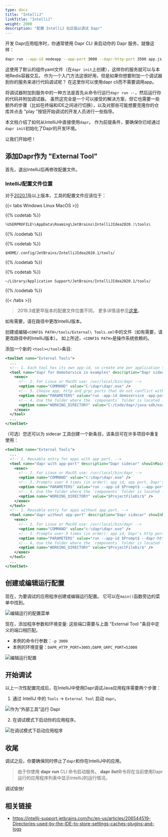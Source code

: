 ```yaml
---
type: docs
title: "IntelliJ"
linkTitle: "IntelliJ"
weight: 2000
description: "配置 IntelliJ 社区版以调试 Dapr"
---
```


开发 Dapr应用程序时，你通常使用 Dapr CLI 来启动你的 Dapr 服务，就像这样：

```bash
dapr run --app-id nodeapp --app-port 3000 --dapr-http-port 3500 app.js
```

这使用了默认的组件yaml文件（在`dapr init`上创建），这样你的服务就可以与本地Redis容器交互。 作为一个入门方法这很好用，但是如果你想要附加一个调试器到你的服务来进行代码调试呢？ 在这里你可以使用dapr cli而不需要调用app。


将调试器附加到服务中的一种方法是首先从命令行运行`dapr run --`，然后运行你的代码并附加调试器。 虽然这完全是一个可以接受的解决方案，但它也需要一些额外的步骤（比如在终端和IDE之间进行切换），以及对那些可能想要克隆你的仓库并点击 "play "按钮开始调试的开发人员进行一些指导。

本文档介绍了如何从IntelliJ中直接使用`dapr`。 作为前提条件，要确保你已经通过`dapr init`初始化了Dapr的开发环境。

让我们开始吧！

## 添加Dapr作为 "External Tool"

首先，退出IntelliJ后再修改配置文件。

### IntelliJ配置文件位置
对于[2020.1](https://www.jetbrains.com/help/idea/2020.1/tuning-the-ide.html#config-directory)及以上版本，工具的配置文件应该位于：

{{< tabs Windows Linux  MacOS >}}

{{% codetab %}}

```powershell
%USERPROFILE%\AppData\Roaming\JetBrains\IntelliJIdea2020.1\tools\
```
{{% /codetab %}}


{{% codetab %}}
 ```shell
 $HOME/.config/JetBrains/IntelliJIdea2020.1/tools/
 ```
{{% /codetab %}}


{{% codetab %}}
```shell
~/Library/Application Support/JetBrains/IntelliJIdea2020.1/tools/
```
{{% /codetab %}}


{{< /tabs >}}

> 2019.3或更早版本的配置文件位置不同， 更多详情请参见[这里](https://www.jetbrains.com/help/idea/2019.3/tuning-the-ide.html#config-directory)。

如有需要，请在路径中更改IntelliJ版本。

创建或编辑`<CONFIG PATH>/tools/External\ Tools.xml`中的文件（如有需要，请更改路径中的IntelliJ版本）。 如上所述，`<CONFIG PATH>`是操作系统依赖的。

添加一个新的 `<tool></tool>`条目:

```xml
<toolSet name="External Tools">
  ...
  <!-- 1. Each tool has its own app-id, so create one per application to be debugged -->
  <tool name="dapr for DemoService in examples" description="Dapr sidecar" showInMainMenu="false" showInEditor="false" showInProject="false" showInSearchPopup="false" disabled="false" useConsole="true" showConsoleOnStdOut="true" showConsoleOnStdErr="true" synchronizeAfterRun="true">
    <exec>
      <!-- 2. For Linux or MacOS use: /usr/local/bin/dapr -->
      <option name="COMMAND" value="C:\dapr\dapr.exe" />
      <!-- 3. Choose app, http and grpc ports that do not conflict with other daprd command entries (placement address should not change). -->
      <option name="PARAMETERS" value="run -app-id demoservice -app-port 3000 -dapr-http-port 3005 -dapr-grpc-port 52000" />
      <!-- 4. Use the folder where the `components` folder is located -->
      <option name="WORKING_DIRECTORY" value="C:/Code/dapr/java-sdk/examples" />
    </exec>
  </tool>
  ...
</toolSet>
```

（可选）您还可以为 sidecar 工具创建一个新条目，该条目可在许多项目中重复使用：

```xml
<toolSet name="External Tools">
  ...
  <!-- 1. Reusable entry for apps with app port. -->
  <tool name="dapr with app-port" description="Dapr sidecar" showInMainMenu="false" showInEditor="false" showInProject="false" showInSearchPopup="false" disabled="false" useConsole="true" showConsoleOnStdOut="true" showConsoleOnStdErr="true" synchronizeAfterRun="true">
    <exec>
      <!-- 2. For Linux or MacOS use: /usr/local/bin/dapr -->
      <option name="COMMAND" value="c:\dapr\dapr.exe" />
      <!-- 3. Prompts user 4 times (in order): app id, app port, Dapr's http port, Dapr's grpc port. -->
      <option name="PARAMETERS" value="run --app-id $Prompt$ --app-port $Prompt$ --dapr-http-port $Prompt$ --dapr-grpc-port $Prompt$" />
      <!-- 4. Use the folder where the `components` folder is located -->
      <option name="WORKING_DIRECTORY" value="$ProjectFileDir$" />
    </exec>
  </tool>
  <!-- 1. Reusable entry for apps without app port. -->
  <tool name="dapr without app-port" description="Dapr sidecar" showInMainMenu="false" showInEditor="false" showInProject="false" showInSearchPopup="false" disabled="false" useConsole="true" showConsoleOnStdOut="true" showConsoleOnStdErr="true" synchronizeAfterRun="true">
    <exec>
      <!-- 2. For Linux or MacOS use: /usr/local/bin/dapr -->
      <option name="COMMAND" value="c:\dapr\dapr.exe" />
      <!-- 3. Prompts user 3 times (in order): app id, Dapr's http port, Dapr's grpc port. -->
      <option name="PARAMETERS" value="run --app-id $Prompt$ --dapr-http-port $Prompt$ --dapr-grpc-port $Prompt$" />
      <!-- 4. Use the folder where the `components` folder is located -->
      <option name="WORKING_DIRECTORY" value="$ProjectFileDir$" />
    </exec>
  </tool>
  ...
</toolSet>
```

## 创建或编辑运行配置

现在，为要调试的应用程序创建或编辑运行配置。 它可以在`main()`函数旁边的菜单中找到。

![编辑运行的配置菜单](/images/intellij_debug_menu.png)

现在，添加程序参数和环境变量: 这些端口需要与上面 "External Tool "条目中定义的端口相匹配。

* 本例的命令行参数：`-p 3000`
* 本例的环境变量：`DAPR_HTTP_PORT=3005;DAPR_GRPC_PORT=52000`

![编辑运行配置](/images/intellij_edit_run_configuration.png)

## 开始调试

以上一次性配置完成后，在IntelliJ中使用Dapr调试Java应用程序需要两个步骤：

1. 通过 IntelliJ 中的 `Tools` -> `External Tool` 启动 `dapr`。

![作为“外部工具”运行 Dapr](/images/intellij_start_dapr.png)

2. 在调试模式下启动你的应用程序。

![在调试模式下启动应用程序](/images/intellij_debug_app.png)

## 收尾

调试之后，你要确保同时停止了`dapr`和你在IntelliJ中的应用。
> 由于你使用 **dapr** ***run*** CLI 命令启动服务。 **dapr** ***list***命令将在当前使用Dapr运行的应用程序列表中显示IntelliJ的运行情况。

调试愉快!

## 相关链接

<!-- IGNORE_LINKS -->

- https://intellij-support.jetbrains.com/hc/en-us/articles/206544519-Directories-used-by-the-IDE-to-store-settings-caches-plugins-and-logs

<!-- END_IGNORE -->